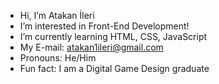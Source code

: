 - Hi, I’m Atakan İleri
- I’m interested in Front-End Development!
- I’m currently learning HTML, CSS, JavaScript
- My E-mail: atakan1ileri@gmail.com
- Pronouns: He/Him
- Fun fact: I am a Digital Game Design graduate
